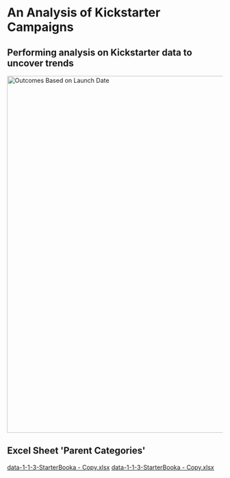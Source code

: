 # An Analysis of Kickstarter Campaigns
## Performing analysis on Kickstarter data to uncover trends
<img width="834" alt="Outcomes Based on Launch Date" src="https://user-images.githubusercontent.com/46324081/141666958-48637a76-c667-46ca-b093-2efe28ecace7.png">

## Excel Sheet 'Parent Categories'
[data-1-1-3-StarterBooka - Copy.xlsx](https://github.com/tkirk70/kickstarter-analysis/files/7533164/data-1-1-3-StarterBooka.-.Copy.xlsx)
[data-1-1-3-StarterBooka - Copy.xlsx](https://github.com/tkirk70/kickstarter-analysis/files/7533171/data-1-1-3-StarterBooka.-.Copy.xlsx)
